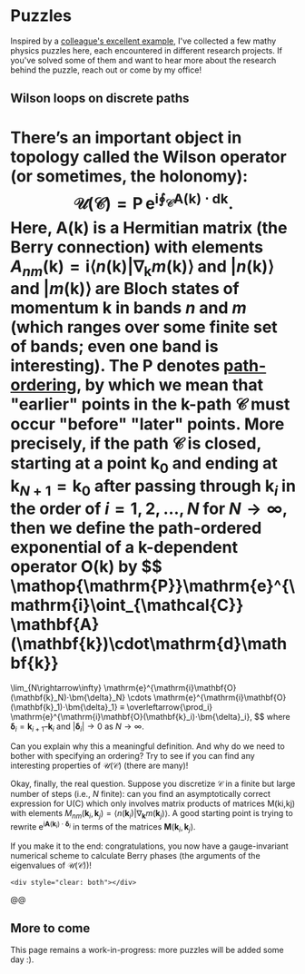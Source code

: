 # Puzzles

Inspired by a [colleague's excellent example](https://kaminer.technion.ac.il/3041-2/), I've collected a few mathy physics puzzles here, each encountered in different research projects. 
If you've solved some of them and want to hear more about the research behind the puzzle, reach out or come by my office!


## Wilson loops on discrete paths

There’s an important object in topology called the Wilson operator (or sometimes, the holonomy):
$$
\bm{\mathcal{U}}(\mathcal{C}) = \mathop{\mathrm{P}}\mathrm{e}^{\mathrm{i}\oint_{\mathcal{C}} \mathbf{A}(\mathbf{k})\cdot\mathrm{d}\mathbf{k}}.
$$
Here, $\mathbf{A}(\mathbf{k})$ is a Hermitian matrix (the Berry connection) with elements $A_{nm}(\mathbf{k}) = \mathrm{i}\langle n(\mathbf{k})|\nabla_{\mathbf{k}}m(\mathbf{k})\rangle$ and $|n(\mathbf{k})\rangle$ and $|m(\mathbf{k})\rangle$ are Bloch states of momentum $\mathbf{k}$ in bands $n$ and $m$ (which ranges over some finite set of bands; even one band is interesting).
The $\mathrm{P}$ denotes [path-ordering](https://en.wikipedia.org/wiki/Ordered_exponential), by which we mean that "earlier" points in the **k**-path $\mathcal{C}$ must occur "before" "later" points. More precisely, if the path $\mathcal{C}$ is closed, starting at a point $\mathbf{k}_0$ and ending at $\mathbf{k}_{N+1} = \mathbf{k}_0$ after passing through $\mathbf{k}_i$ in the order of $i = 1, 2, \ldots, N$ for $N \rightarrow \infty$, then we define the path-ordered exponential of a **k**-dependent operator $\mathbf{O}(\mathbf{k})$ by
$$
\mathop{\mathrm{P}}\mathrm{e}^{\mathrm{i}\oint_{\mathcal{C}} \mathbf{A}(\mathbf{k})\cdot\mathrm{d}\mathbf{k}}
=
\lim_{N\rightarrow\infty}
\mathrm{e}^{\mathrm{i}\mathbf{O}(\mathbf{k}_N)⋅\bm{\delta}_N}
\cdots
\mathrm{e}^{\mathrm{i}\mathbf{O}(\mathbf{k}_1)⋅\bm{\delta}_1}
≡
\overleftarrow{\prod_i} \mathrm{e}^{\mathrm{i}\mathbf{O}(\mathbf{k}_i)⋅\bm{\delta}_i},
$$
where $\bm{\delta}_i = \mathbf{k}_{i+1} – \mathbf{k}_i$ and $|\bm{\delta}_i| \rightarrow 0$ as $N \rightarrow \infty$.

Can you explain why this a meaningful definition. And why do we need to bother with specifying an ordering? Try to see if you can find any interesting properties of $\bm{\mathcal{U}}(\mathcal{C})$ (there are many)!

Okay, finally, the real question. Suppose you discretize $\mathcal{C}$ in a finite but large number of steps (i.e., $N$ finite): can you find an asymptotically correct expression for U(C) which only involves matrix products of matrices M(ki,kj) with elements $M_{nm}(\mathbf{k}_i, \mathbf{k}_j) = \langle n(\mathbf{k}_i) | \nabla_{\mathbf{k}} m(\mathbf{k}_j)\rangle$. A good starting point is trying to rewrite $\mathrm{e}^{\mathrm{i}\mathbf{A}(\mathbf{k}_i)⋅\bm{\delta}_i}$ in terms of the matrices $\mathbf{M}(\mathbf{k}_i,\mathbf{k}_j)$.

If you make it to the end: congratulations, you now have a gauge-invariant numerical scheme to calculate Berry phases (the arguments of the eigenvalues of $\bm{\mathcal{U}}(\mathcal{C})$)!


~~~
<div style="clear: both"></div>
~~~
@@

## More to come

This page remains a work-in-progress: more puzzles will be added some day :).